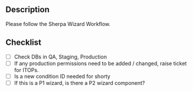 ## Description
Please follow the Sherpa Wizard Workflow.

## Checklist
- [ ] Check DBs in QA, Staging, Production
- [ ] If any production permissions need to be added / changed, raise ticket for ITOPs.
- [ ] Is a new condition ID needed for shorty
- [ ] If this is a P1 wizard, is there a P2 wizard component?
